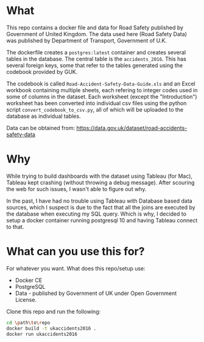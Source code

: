 # What

This repo contains a docker file and data for Road Safety published by Government of United Kingdom. The data used here (Road Safety Data) was published by Department of Transport, Government of U.K.

The dockerfile creates a `postgres:latest` container and creates several tables in the database. The central table is the `accidents_2016`. This has several foreign keys, some that refer to the tables generated using the codebook provided by GUK. 

The codebook is called `Road-Accident-Safety-Data-Guide.xls` and an Excel workbook containing multiple sheets, each refering to integer codes used in some of columns in the dataset. Each worksheet (except the "Introduction") worksheet has been converted into individual csv files using the python script `convert_codebook_to_csv.py`, all of which will be uploaded to the database as individual tables.

Data can be obtained from: https://data.gov.uk/dataset/road-accidents-safety-data

# Why

While trying to build dashboards with the dataset using Tableau (for Mac), Tableau kept crashing (without throwing a debug message). After scouring the web for such issues, I wasn't able to figure out why.

In the past, I have had no trouble using Tableau with Database based data sources, which I suspect is due to the fact that all the joins are executed by the database when executing my SQL query. Which is why, I decided to setup a docker container running postgresql 10 and having Tableau connect to that. 

# What can you use this for?

For whatever you want. What does this repo/setup use:
* Docker CE
* PostgreSQL
* Data - published by Government of UK under Open Government License. 

Clone this repo and run the following:

```sh
cd \path\to\repo
docker build -t ukaccidents2016 .
docker run ukaccidents2016 
```
